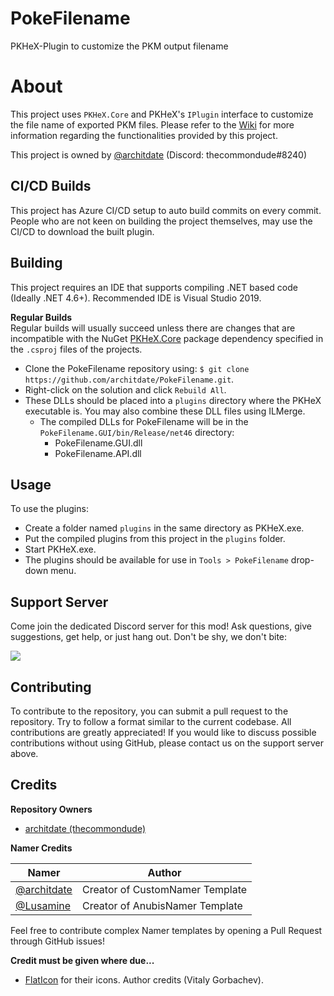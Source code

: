 # PokeFilename
PKHeX-Plugin to customize the PKM output filename

# About  
This project uses `PKHeX.Core` and PKHeX's `IPlugin` interface to customize the file name of exported PKM files. Please refer to the [Wiki](https://github.com/architdate/PKHeX-Plugins/wiki) for more information regarding the functionalities provided by this project.

This project is owned by [@architdate](https://github.com/architdate) (Discord: thecommondude#8240)

## CI/CD Builds
This project has Azure CI/CD setup to auto build commits on every commit. People who are not keen on building the project themselves, may use the CI/CD to download the built plugin.

## Building  
This project requires an IDE that supports compiling .NET based code (Ideally .NET 4.6+). Recommended IDE is Visual Studio 2019.

**Regular Builds**  
Regular builds will usually succeed unless there are changes that are incompatible with the NuGet [PKHeX.Core](https://www.nuget.org/packages/PKHeX.Core) package dependency specified in the `.csproj` files of the projects.

- Clone the PokeFilename repository using: `$ git clone https://github.com/architdate/PokeFilename.git`.
- Right-click on the solution and click `Rebuild All`.
- These DLLs should be placed into a `plugins` directory where the PKHeX executable is. You may also combine these DLL files using ILMerge.
   - The compiled DLLs for PokeFilename will be in the `PokeFilename.GUI/bin/Release/net46` directory:
     * PokeFilename.GUI.dll
     * PokeFilename.API.dll

## Usage  
To use the plugins:
- Create a folder named `plugins` in the same directory as PKHeX.exe.
- Put the compiled plugins from this project in the `plugins` folder. 
- Start PKHeX.exe.
- The plugins should be available for use in `Tools > PokeFilename` drop-down menu.

## Support Server
Come join the dedicated Discord server for this mod! Ask questions, give suggestions, get help, or just hang out. Don't be shy, we don't bite:

[<img src="https://canary.discordapp.com/api/guilds/401014193211441153/widget.png?style=banner2">](https://discord.gg/tDMvSRv)

## Contributing

To contribute to the repository, you can submit a pull request to the repository. Try to follow a format similar to the current codebase. All contributions are greatly appreciated! If you would like to discuss possible contributions without using GitHub, please contact us on the support server above.

## Credits
**Repository Owners**
- [architdate (thecommondude)](https://github.com/architdate)

**Namer Credits**

| Namer | Author |
| --- | --- |
| [@architdate](https://github.com/architdate) | Creator of CustomNamer Template |
| [@Lusamine](https://github.com/Lusamine) | Creator of AnubisNamer Template |

Feel free to contribute complex Namer templates by opening a Pull Request through GitHub issues!

**Credit must be given where due...**

- [FlatIcon](https://www.flaticon.com/) for their icons. Author credits (Vitaly Gorbachev).
